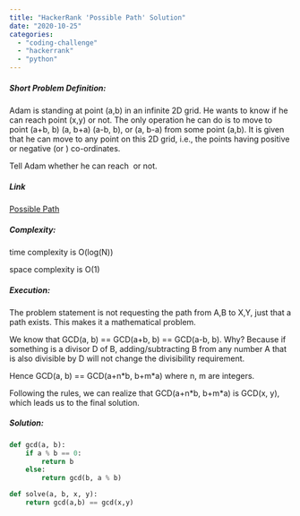 ```yaml
---
title: "HackerRank 'Possible Path' Solution"
date: "2020-10-25"
categories: 
  - "coding-challenge"
  - "hackerrank"
  - "python"
---
```


##### Short Problem Definition:

Adam is standing at point (a,b) in an infinite 2D grid. He wants to know if he can reach point (x,y) or not. The only operation he can do is to move to point (a+b, b) (a, b+a) (a-b, b), or (a, b-a) from some point (a,b). It is given that he can move to any point on this 2D grid, i.e., the points having positive or negative (or ) co-ordinates.

Tell Adam whether he can reach  or not.

##### Link

[Possible Path](https://www.hackerrank.com/challenges/possible-path/problem)

##### Complexity:

time complexity is O(log(N))

space complexity is O(1)

##### Execution:

The problem statement is not requesting the path from A,B to X,Y, just that a path exists. This makes it a mathematical problem.

We know that GCD(a, b) == GCD(a+b, b) == GCD(a-b, b). Why? Because if something is a divisor D of B, adding/subtracting B from any number A that is also divisible by D will not change the divisibility requirement.

Hence GCD(a, b) == GCD(a+n\*b, b+m\*a) where n, m are integers.

Following the rules, we can realize that GCD(a+n\*b, b+m\*a) is GCD(x, y), which leads us to the final solution.

##### Solution:

```python
def gcd(a, b):
    if a % b == 0:
        return b
    else:
        return gcd(b, a % b)

def solve(a, b, x, y):
    return gcd(a,b) == gcd(x,y)
```
